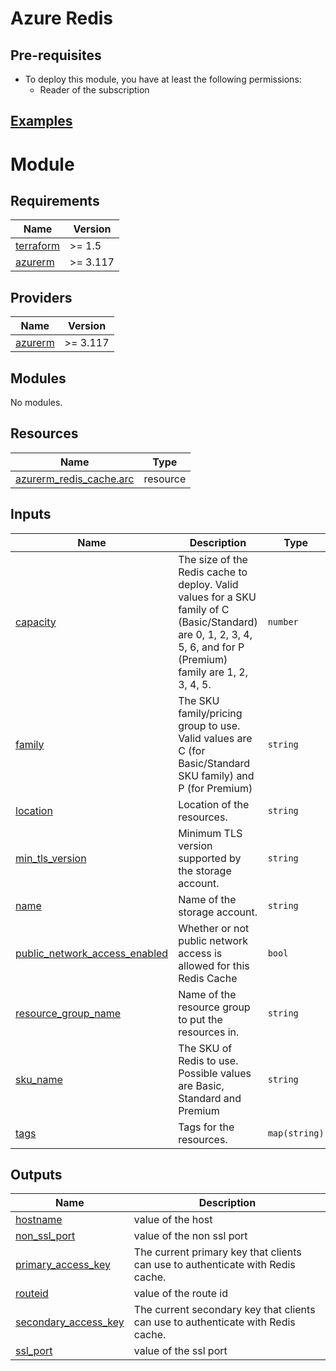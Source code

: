 # Azure Redis

## Pre-requisites
- To deploy this module, you have at least the following permissions:
    + Reader of the subscription

## [Examples](./examples)


# Module

<!-- BEGIN_TF_DOCS -->
## Requirements

| Name | Version |
|------|---------|
| <a name="requirement_terraform"></a> [terraform](#requirement\_terraform) | >= 1.5 |
| <a name="requirement_azurerm"></a> [azurerm](#requirement\_azurerm) | >= 3.117 |

## Providers

| Name | Version |
|------|---------|
| <a name="provider_azurerm"></a> [azurerm](#provider\_azurerm) | >= 3.117 |

## Modules

No modules.

## Resources

| Name | Type |
|------|------|
| [azurerm_redis_cache.arc](https://registry.terraform.io/providers/hashicorp/azurerm/latest/docs/resources/redis_cache) | resource |

## Inputs

| Name | Description | Type | Default | Required |
|------|-------------|------|---------|:--------:|
| <a name="input_capacity"></a> [capacity](#input\_capacity) | The size of the Redis cache to deploy. Valid values for a SKU family of C (Basic/Standard) are 0, 1, 2, 3, 4, 5, 6, and for P (Premium) family are 1, 2, 3, 4, 5. | `number` | `1` | no |
| <a name="input_family"></a> [family](#input\_family) | The SKU family/pricing group to use. Valid values are C (for Basic/Standard SKU family) and P (for Premium) | `string` | `"C"` | no |
| <a name="input_location"></a> [location](#input\_location) | Location of the resources. | `string` | n/a | yes |
| <a name="input_min_tls_version"></a> [min\_tls\_version](#input\_min\_tls\_version) | Minimum TLS version supported by the storage account. | `string` | `"1.2"` | no |
| <a name="input_name"></a> [name](#input\_name) | Name of the storage account. | `string` | n/a | yes |
| <a name="input_public_network_access_enabled"></a> [public\_network\_access\_enabled](#input\_public\_network\_access\_enabled) | Whether or not public network access is allowed for this Redis Cache | `bool` | `false` | no |
| <a name="input_resource_group_name"></a> [resource\_group\_name](#input\_resource\_group\_name) | Name of the resource group to put the resources in. | `string` | n/a | yes |
| <a name="input_sku_name"></a> [sku\_name](#input\_sku\_name) | The SKU of Redis to use. Possible values are Basic, Standard and Premium | `string` | `"Standard"` | no |
| <a name="input_tags"></a> [tags](#input\_tags) | Tags for the resources. | `map(string)` | `{}` | no |

## Outputs

| Name | Description |
|------|-------------|
| <a name="output_hostname"></a> [hostname](#output\_hostname) | value of the host |
| <a name="output_non_ssl_port"></a> [non\_ssl\_port](#output\_non\_ssl\_port) | value of the non ssl port |
| <a name="output_primary_access_key"></a> [primary\_access\_key](#output\_primary\_access\_key) | The current primary key that clients can use to authenticate with Redis cache. |
| <a name="output_routeid"></a> [routeid](#output\_routeid) | value of the route id |
| <a name="output_secondary_access_key"></a> [secondary\_access\_key](#output\_secondary\_access\_key) | The current secondary key that clients can use to authenticate with Redis cache. |
| <a name="output_ssl_port"></a> [ssl\_port](#output\_ssl\_port) | value of the ssl port |
<!-- END_TF_DOCS -->
